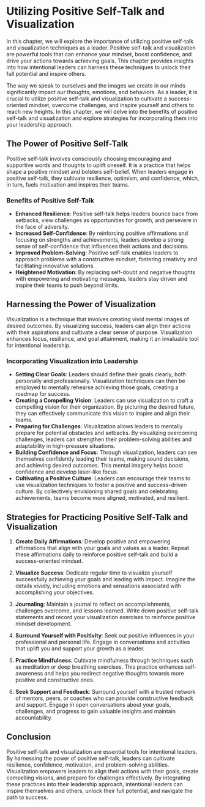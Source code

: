 Utilizing Positive Self-Talk and Visualization
=======================================================

In this chapter, we will explore the importance of utilizing positive self-talk and visualization techniques as a leader. Positive self-talk and visualization are powerful tools that can enhance your mindset, boost confidence, and drive your actions towards achieving goals. This chapter provides insights into how intentional leaders can harness these techniques to unlock their full potential and inspire others.



The way we speak to ourselves and the images we create in our minds significantly impact our thoughts, emotions, and behaviors. As a leader, it is crucial to utilize positive self-talk and visualization to cultivate a success-oriented mindset, overcome challenges, and inspire yourself and others to reach new heights. In this chapter, we will delve into the benefits of positive self-talk and visualization and explore strategies for incorporating them into your leadership approach.

The Power of Positive Self-Talk
-------------------------------

Positive self-talk involves consciously choosing encouraging and supportive words and thoughts to uplift oneself. It is a practice that helps shape a positive mindset and bolsters self-belief. When leaders engage in positive self-talk, they cultivate resilience, optimism, and confidence, which, in turn, fuels motivation and inspires their teams.

### Benefits of Positive Self-Talk

* **Enhanced Resilience**: Positive self-talk helps leaders bounce back from setbacks, view challenges as opportunities for growth, and persevere in the face of adversity.
* **Increased Self-Confidence**: By reinforcing positive affirmations and focusing on strengths and achievements, leaders develop a strong sense of self-confidence that influences their actions and decisions.
* **Improved Problem-Solving**: Positive self-talk enables leaders to approach problems with a constructive mindset, fostering creativity and facilitating innovative solutions.
* **Heightened Motivation**: By replacing self-doubt and negative thoughts with empowering and motivating messages, leaders stay driven and inspire their teams to push beyond limits.

Harnessing the Power of Visualization
-------------------------------------

Visualization is a technique that involves creating vivid mental images of desired outcomes. By visualizing success, leaders can align their actions with their aspirations and cultivate a clear sense of purpose. Visualization enhances focus, resilience, and goal attainment, making it an invaluable tool for intentional leadership.

### Incorporating Visualization into Leadership

* **Setting Clear Goals**: Leaders should define their goals clearly, both personally and professionally. Visualization techniques can then be employed to mentally rehearse achieving those goals, creating a roadmap for success.
* **Creating a Compelling Vision**: Leaders can use visualization to craft a compelling vision for their organization. By picturing the desired future, they can effectively communicate this vision to inspire and align their teams.
* **Preparing for Challenges**: Visualization allows leaders to mentally prepare for potential obstacles and setbacks. By visualizing overcoming challenges, leaders can strengthen their problem-solving abilities and adaptability in high-pressure situations.
* **Building Confidence and Focus**: Through visualization, leaders can see themselves confidently leading their teams, making sound decisions, and achieving desired outcomes. This mental imagery helps boost confidence and develop laser-like focus.
* **Cultivating a Positive Culture**: Leaders can encourage their teams to use visualization techniques to foster a positive and success-driven culture. By collectively envisioning shared goals and celebrating achievements, teams become more aligned, motivated, and resilient.

Strategies for Practicing Positive Self-Talk and Visualization
--------------------------------------------------------------

1. **Create Daily Affirmations**: Develop positive and empowering affirmations that align with your goals and values as a leader. Repeat these affirmations daily to reinforce positive self-talk and build a success-oriented mindset.

2. **Visualize Success**: Dedicate regular time to visualize yourself successfully achieving your goals and leading with impact. Imagine the details vividly, including emotions and sensations associated with accomplishing your objectives.

3. **Journaling**: Maintain a journal to reflect on accomplishments, challenges overcome, and lessons learned. Write down positive self-talk statements and record your visualization exercises to reinforce positive mindset development.

4. **Surround Yourself with Positivity**: Seek out positive influences in your professional and personal life. Engage in conversations and activities that uplift you and support your growth as a leader.

5. **Practice Mindfulness**: Cultivate mindfulness through techniques such as meditation or deep breathing exercises. This practice enhances self-awareness and helps you redirect negative thoughts towards more positive and constructive ones.

6. **Seek Support and Feedback**: Surround yourself with a trusted network of mentors, peers, or coaches who can provide constructive feedback and support. Engage in open conversations about your goals, challenges, and progress to gain valuable insights and maintain accountability.

Conclusion
----------

Positive self-talk and visualization are essential tools for intentional leaders. By harnessing the power of positive self-talk, leaders can cultivate resilience, confidence, motivation, and problem-solving abilities. Visualization empowers leaders to align their actions with their goals, create compelling visions, and prepare for challenges effectively. By integrating these practices into their leadership approach, intentional leaders can inspire themselves and others, unlock their full potential, and navigate the path to success.
